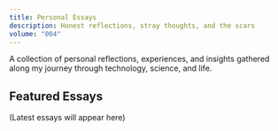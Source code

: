 ```yaml
---
title: Personal Essays
description: Honest reflections, stray thoughts, and the scars
volume: "004"
---
```


A collection of personal reflections, experiences, and insights gathered along my journey through technology, science, and life.

## Featured Essays
(Latest essays will appear here)



